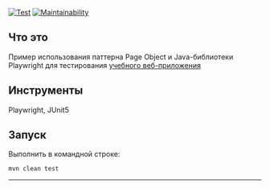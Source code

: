 [![Test](https://github.com/DireElf/Playwright-example/actions/workflows/main.yml/badge.svg)](https://github.com/DireElf/Playwright-example/actions/workflows/main.yml)
[![Maintainability](https://api.codeclimate.com/v1/badges/df0738f8dcef19e82224/maintainability)](https://codeclimate.com/github/DireElf/Playwright-example/maintainability)

## Что это

Пример использования паттерна Page Object и Java-библиотеки Playwright для тестирования [учебного веб-приложения](https://qualit.appline.ru/)

## Инструменты

Playwright, JUnit5

## Запуск

Выполнить в командной строке:
```bash
mvn clean test
```
---
